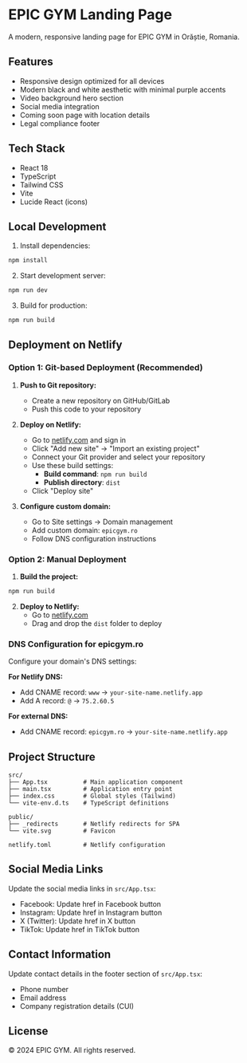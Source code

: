 # EPIC GYM Landing Page

A modern, responsive landing page for EPIC GYM in Orăștie, Romania.

## Features

- Responsive design optimized for all devices
- Modern black and white aesthetic with minimal purple accents
- Video background hero section
- Social media integration
- Coming soon page with location details
- Legal compliance footer

## Tech Stack

- React 18
- TypeScript
- Tailwind CSS
- Vite
- Lucide React (icons)

## Local Development

1. Install dependencies:
```bash
npm install
```

2. Start development server:
```bash
npm run dev
```

3. Build for production:
```bash
npm run build
```

## Deployment on Netlify

### Option 1: Git-based Deployment (Recommended)

1. **Push to Git repository:**
   - Create a new repository on GitHub/GitLab
   - Push this code to your repository

2. **Deploy on Netlify:**
   - Go to [netlify.com](https://netlify.com) and sign in
   - Click "Add new site" → "Import an existing project"
   - Connect your Git provider and select your repository
   - Use these build settings:
     - **Build command**: `npm run build`
     - **Publish directory**: `dist`
   - Click "Deploy site"

3. **Configure custom domain:**
   - Go to Site settings → Domain management
   - Add custom domain: `epicgym.ro`
   - Follow DNS configuration instructions

### Option 2: Manual Deployment

1. **Build the project:**
```bash
npm run build
```

2. **Deploy to Netlify:**
   - Go to [netlify.com](https://netlify.com)
   - Drag and drop the `dist` folder to deploy

### DNS Configuration for epicgym.ro

Configure your domain's DNS settings:

**For Netlify DNS:**
- Add CNAME record: `www` → `your-site-name.netlify.app`
- Add A record: `@` → `75.2.60.5`

**For external DNS:**
- Add CNAME record: `epicgym.ro` → `your-site-name.netlify.app`

## Project Structure

```
src/
├── App.tsx          # Main application component
├── main.tsx         # Application entry point
├── index.css        # Global styles (Tailwind)
└── vite-env.d.ts    # TypeScript definitions

public/
├── _redirects       # Netlify redirects for SPA
└── vite.svg         # Favicon

netlify.toml         # Netlify configuration
```

## Social Media Links

Update the social media links in `src/App.tsx`:
- Facebook: Update href in Facebook button
- Instagram: Update href in Instagram button  
- X (Twitter): Update href in X button
- TikTok: Update href in TikTok button

## Contact Information

Update contact details in the footer section of `src/App.tsx`:
- Phone number
- Email address
- Company registration details (CUI)

## License

© 2024 EPIC GYM. All rights reserved.